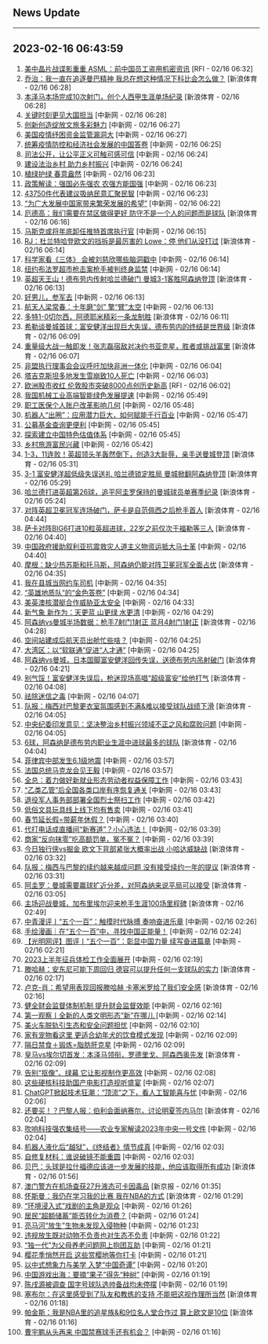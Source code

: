 ## News Update
---
2023-02-16 06:43:59
---
1. <a target="_blank" href="https://www.rfi.fr/cn/%E5%9B%BD%E9%99%85%E6%8A%A5%E9%81%93/20230215-%E4%BF%84%E7%BD%97%E6%96%AF%E4%B9%9F%E8%A2%AB%E6%8E%A7%E5%8F%91%E5%B0%84%E6%B0%94%E7%90%83-%E4%B9%8C%E5%85%8B%E5%85%B0-%E5%A4%9A%E6%95%B0%E5%B7%B2%E8%A2%AB%E5%87%BB%E8%90%BD">美中晶片战谍影重重 ASML：前中国员工盗用机密资讯</a> [RFI - 02/16 06:32]
2. <a target="_blank" href="https://k.sina.cn/article_2018499075_784fda0302001ln36.html?from=sports&subch=osport">乔治：我一直在追逐曼巴精神 我总在想这种情况下科比会怎么做？</a> [新浪体育 - 02/16 06:28]
3. <a target="_blank" href="https://k.sina.cn/article_2018499075_784fda0302001ln35.html?from=sports&subch=osport">本泽马本场完成10次射门，创个人西甲生涯单场纪录</a> [新浪体育 - 02/16 06:28]
4. <a target="_blank" href="http://www.chinanews.com//gj/2023/02-16/9954393.shtml">关键时刻更见大国担当</a> [中新网 - 02/16 06:28]
5. <a target="_blank" href="http://www.chinanews.com//cul/2023/02-16/9954391.shtml">创新创造绽放文旅多彩魅力</a> [中新网 - 02/16 06:27]
6. <a target="_blank" href="http://www.chinanews.com//gj/2023/02-16/9954392.shtml">美国疫情纾困资金监管漏洞大</a> [中新网 - 02/16 06:27]
7. <a target="_blank" href="http://www.chinanews.com//gn/2023/02-16/9954390.shtml">统筹疫情防控和经济社会发展的中国答卷</a> [中新网 - 02/16 06:25]
8. <a target="_blank" href="http://www.chinanews.com//gn/2023/02-16/9954388.shtml">司法公开，让公平正义可触可感可信</a> [中新网 - 02/16 06:24]
9. <a target="_blank" href="http://www.chinanews.com//gn/2023/02-16/9954389.shtml">建设法治乡村 助力乡村振兴</a> [中新网 - 02/16 06:24]
10. <a target="_blank" href="http://www.chinanews.com//gn/2023/02-16/9954387.shtml">植绿护绿 春意盎然</a> [中新网 - 02/16 06:23]
11. <a target="_blank" href="http://www.chinanews.com//gn/2023/02-16/9954386.shtml">政策解读：强国必先强农 农强方能国强</a> [中新网 - 02/16 06:23]
12. <a target="_blank" href="http://www.chinanews.com//gn/2023/02-16/9954385.shtml">43750件代表建议吸纳民意汇聚民智</a> [中新网 - 02/16 06:23]
13. <a target="_blank" href="http://www.chinanews.com//gn/2023/02-16/9954384.shtml">“为广大发展中国家带来繁荣发展的希望”</a> [中新网 - 02/16 06:22]
14. <a target="_blank" href="https://k.sina.cn/article_2018499075_784fda0302001ln2z.html?from=sports&subch=osport">厄德高：我们需要在禁区做得更好 防守不是一个人的问题而是球队</a> [新浪体育 - 02/16 06:16]
15. <a target="_blank" href="http://www.chinanews.com//gj/2023/02-16/9954378.shtml">马斯克或将年底卸任推特首席执行官</a> [中新网 - 02/16 06:15]
16. <a target="_blank" href="https://k.sina.cn/article_2018499075_784fda0302001ln2y.html?from=sports&subch=osport">RJ：杜兰特哈登欧文的挡拆是最厉害的 Lowe：停 他们从没打过</a> [新浪体育 - 02/16 06:14]
17. <a target="_blank" href="http://www.chinanews.com//sh/2023/02-16/9954383.shtml">科学家看《三体》 会被刘慈欣哪些脑洞戳中</a> [中新网 - 02/16 06:14]
18. <a target="_blank" href="http://www.chinanews.com//gj/2023/02-16/9954377.shtml">纽约布法罗超市枪击案枪手被判终身监禁</a> [中新网 - 02/16 06:14]
19. <a target="_blank" href="https://k.sina.cn/article_6507359464_183de6ce8020015i9g.html?from=sports&subch=osport">英超天王山！德布劳内传射哈兰德破门 曼城3-1客胜阿森纳登顶</a> [新浪体育 - 02/16 06:13]
20. <a target="_blank" href="http://www.chinanews.com//gn/2023/02-16/9954381.shtml">好男儿，参军去</a> [中新网 - 02/16 06:13]
21. <a target="_blank" href="http://www.chinanews.com//gn/2023/02-16/9954382.shtml">航天人梁常春：十年磨“剑” 擎“臂”太空</a> [中新网 - 02/16 06:13]
22. <a target="_blank" href="https://k.sina.cn/article_7243168542_m1afb9fb1e001019cs4.html?from=sports&subch=global">多特1-0切尔西，阿德耶米精彩一条龙制胜</a> [新浪体育 - 02/16 06:11]
23. <a target="_blank" href="https://k.sina.cn/article_2018499075_784fda0302001ln2w.html?from=sports&subch=osport">希勒谈曼城首球：富安健洋出现巨大失误，德布劳内的终结是世界级</a> [新浪体育 - 02/16 06:09]
24. <a target="_blank" href="https://k.sina.cn/article_5559864694_14b64cd76001013dk8.html?from=sports&subch=fight">重量级大战一触即发！张志磊宿敌对决约书亚克星，胜者或挑战富里</a> [新浪体育 - 02/16 06:07]
25. <a target="_blank" href="http://www.chinanews.com//gj/2023/02-16/9954380.shtml">非盟执行理事会会议呼吁加快非洲一体化</a> [中新网 - 02/16 06:04]
26. <a target="_blank" href="http://www.chinanews.com//gj/2023/02-16/9954379.shtml">塔吉克斯坦多地发生雪崩致10人死亡</a> [中新网 - 02/16 06:03]
27. <a target="_blank" href="https://www.rfi.fr/cn/%E5%9B%BD%E9%99%85%E6%8A%A5%E9%81%93/20230215-%E8%8F%B2%E5%BE%8B%E5%AE%BE%E8%A7%84%E6%A8%A16-1%E5%BC%BA%E9%9C%87-%E6%9C%AA%E4%BC%A0%E5%87%BA%E7%81%BE%E6%83%85%E4%BC%A4%E4%BA%A1">欧洲股市收红 伦敦股市突破8000点创历史新高</a> [RFI - 02/16 06:02]
28. <a target="_blank" href="http://www.chinanews.com//cj/2023/02-16/9954376.shtml">我国机械工业高端智能绿色发展提速</a> [中新网 - 02/16 05:49]
29. <a target="_blank" href="http://www.chinanews.com//cj/2023/02-16/9954375.shtml">职工医保个人账户改革影响几何</a> [中新网 - 02/16 05:48]
30. <a target="_blank" href="http://www.chinanews.com//cj/2023/02-16/9954374.shtml">机器人“出圈”：应用潜力巨大，如何赋能千行百业</a> [中新网 - 02/16 05:47]
31. <a target="_blank" href="http://www.chinanews.com//cj/2023/02-16/9954373.shtml">公募基金查询更便利</a> [中新网 - 02/16 05:45]
32. <a target="_blank" href="http://www.chinanews.com//cj/2023/02-16/9954372.shtml">探索建立中国特色估值体系</a> [中新网 - 02/16 05:45]
33. <a target="_blank" href="http://www.chinanews.com//cj/2023/02-16/9954371.shtml">乡村旅游富民兴藏</a> [中新网 - 02/16 05:42]
34. <a target="_blank" href="https://k.sina.cn/article_2834321443_a8f0502300100y7kt.html?from=sports&subch=global">1-3，11连败！英超领头羊轰然倒下，创造3大耻辱，亲手送曼城登顶</a> [新浪体育 - 02/16 05:31]
35. <a target="_blank" href="https://k.sina.cn/article_7354218509_1b658780d001014q5r.html?from=sports&subch=global">3-1 富安健洋超低级失误送礼 哈兰德锁定胜局 曼城掀翻阿森纳登顶</a> [新浪体育 - 02/16 05:29]
36. <a target="_blank" href="https://k.sina.cn/article_2018499075_784fda0302001ln1c.html?from=sports&subch=osport">哈兰德打进英超第26球，追平阿圭罗保持的曼城球员单赛季纪录</a> [新浪体育 - 02/16 05:24]
37. <a target="_blank" href="https://k.sina.cn/article_2018499075_784fda0302001ln0t.html?from=sports&subch=osport">对阵英超卫冕冠军连场破门，萨卡是自范佩西之后枪手首人</a> [新浪体育 - 02/16 04:44]
38. <a target="_blank" href="https://k.sina.cn/article_2018499075_784fda0302001ln0r.html?from=sports&subch=osport">萨卡对阵BIG6打进10粒英超进球，22岁之前仅次于福勒等三人</a> [新浪体育 - 02/16 04:40]
39. <a target="_blank" href="http://www.chinanews.com//gj/2023/02-16/9954369.shtml">中国政府援助叙利亚抗震救灾人道主义物资运抵大马士革</a> [中新网 - 02/16 04:40]
40. <a target="_blank" href="https://k.sina.cn/article_2018499075_784fda0302001ln0n.html?from=sports&subch=osport">摩根：缺少热苏斯和托马斯，阿森纳仍能对阵卫冕冠军全面占优</a> [新浪体育 - 02/16 04:35]
41. <a target="_blank" href="http://www.chinanews.com//sh/2023/02-16/9954368.shtml">我在县城当网约车司机</a> [中新网 - 02/16 04:35]
42. <a target="_blank" href="http://www.chinanews.com//gn/2023/02-16/9954367.shtml">“英雄地质队”的“金色答卷”</a> [中新网 - 02/16 04:34]
43. <a target="_blank" href="http://www.chinanews.com//gj/2023/02-16/9954366.shtml">美英澳核潜艇合作威胁亚太安全</a> [中新网 - 02/16 04:33]
44. <a target="_blank" href="http://www.chinanews.com//gn/2023/02-16/9954365.shtml">新气象 新作为：天更蓝 山更绿 水更清</a> [中新网 - 02/16 04:29]
45. <a target="_blank" href="https://k.sina.cn/article_2018499075_784fda0302001ln0i.html?from=sports&subch=osport">阿森纳vs曼城半场数据：枪手7射门1射正 蓝月4射门1射正</a> [新浪体育 - 02/16 04:28]
46. <a target="_blank" href="http://www.chinanews.com//gn/2023/02-16/9954364.shtml">空间站建成后航天员出舱忙些啥？</a> [中新网 - 02/16 04:25]
47. <a target="_blank" href="http://www.chinanews.com//dwq/2023/02-16/9954363.shtml">大湾区：以“软联通”促进“人才通”</a> [中新网 - 02/16 04:25]
48. <a target="_blank" href="https://k.sina.cn/article_7243168542_m1afb9fb1e001019crl.html?from=sports&subch=global">阿森纳vs曼城，日本国脚富安健洋回传失误，送德布劳内吊射破门</a> [新浪体育 - 02/16 04:21]
49. <a target="_blank" href="https://k.sina.cn/article_2018499075_784fda0302001ln08.html?from=sports&subch=osport">别气馁！富安健洋失误后，枪迷现场高唱“超级富安”给他打气</a> [新浪体育 - 02/16 04:08]
50. <a target="_blank" href="http://www.chinanews.com//gn/2023/02-16/9954362.shtml">祛除迷信之毒</a> [中新网 - 02/16 04:07]
51. <a target="_blank" href="https://k.sina.cn/article_2018499075_784fda0302001ln09.html?from=sports&subch=osport">队报：梅西对巴黎更衣室氛围感到不满&难以接受球队战绩下滑</a> [新浪体育 - 02/16 04:05]
52. <a target="_blank" href="http://www.chinanews.com//gn/2023/02-16/9954370.shtml">中央纪委印发意见：坚决整治乡村振兴领域不正之风和腐败问题</a> [中新网 - 02/16 04:05]
53. <a target="_blank" href="https://k.sina.cn/article_2018499075_784fda0302001ln04.html?from=sports&subch=osport">6球，阿森纳是德布劳内职业生涯中进球最多的球队</a> [新浪体育 - 02/16 04:04]
54. <a target="_blank" href="http://www.chinanews.com//gj/2023/02-16/9954361.shtml">菲律宾中部发生6.1级地震</a> [中新网 - 02/16 03:57]
55. <a target="_blank" href="http://www.chinanews.com//gn/2023/02-16/9954360.shtml">法国总统马克龙会见王毅</a> [中新网 - 02/16 03:57]
56. <a target="_blank" href="http://www.chinanews.com//gn/2023/02-16/9954359.shtml">全总：着力做好新就业形态劳动者权益保障工作</a> [中新网 - 02/16 03:43]
57. <a target="_blank" href="http://www.chinanews.com//gn/2023/02-16/9954358.shtml">“乙类乙管”后全国各类口岸有序恢复通关</a> [中新网 - 02/16 03:43]
58. <a target="_blank" href="http://www.chinanews.com//gn/2023/02-16/9954357.shtml">退役军人事务部部署全国烈士祭扫工作</a> [中新网 - 02/16 03:42]
59. <a target="_blank" href="http://www.chinanews.com//sh/2023/02-16/9954356.shtml">低俗文具玩具线上线下均有售卖</a> [中新网 - 02/16 03:41]
60. <a target="_blank" href="http://www.chinanews.com//sh/2023/02-16/9954355.shtml">春节延长假=带薪年休假？</a> [中新网 - 02/16 03:40]
61. <a target="_blank" href="http://www.chinanews.com//sh/2023/02-16/9954354.shtml">代打电话成直播间“新赛道”？小心违法！</a> [中新网 - 02/16 03:39]
62. <a target="_blank" href="http://www.chinanews.com//cj/2023/02-16/9954353.shtml">商家“反向抹零”吃高额罚单，冤不冤？</a> [中新网 - 02/16 03:39]
63. <a target="_blank" href="https://k.sina.cn/article_2018499075_784fda0302001lmzx.html?from=sports&subch=osport">今日独行侠vs掘金 欧文下背部紧张大概率出战 小哈达威缺战</a> [新浪体育 - 02/16 03:32]
64. <a target="_blank" href="https://k.sina.cn/article_2018499075_784fda0302001lmzw.html?from=sports&subch=osport">队报：梅西与巴黎的续约越来越成问题 没有接受续约一年的提议</a> [新浪体育 - 02/16 03:31]
65. <a target="_blank" href="https://k.sina.cn/article_2018499075_784fda0302001lmzr.html?from=sports&subch=osport">阿圭罗：曼城需要赢球扩近分差，对阿森纳来说平局可以接受</a> [新浪体育 - 02/16 03:05]
66. <a target="_blank" href="https://k.sina.cn/article_2018499075_784fda0302001lmzp.html?from=sports&subch=osport">主场迎战曼城，加布里埃尔迎来枪手生涯100场里程碑</a> [新浪体育 - 02/16 02:49]
67. <a target="_blank" href="http://www.chinanews.com//gn/2023/02-16/9954352.shtml">中青漫评丨“五个一百”：触摸时代脉搏 奏响奋进乐章</a> [中新网 - 02/16 02:26]
68. <a target="_blank" href="http://www.chinanews.com//gn/2023/02-16/9954351.shtml">手绘漫画｜在“五个一百”中，寻找中国正能量！</a> [中新网 - 02/16 02:24]
69. <a target="_blank" href="http://www.chinanews.com//gn/2023/02-16/9954350.shtml">【光明网评】图评丨“五个一百”：彰显中国力量 续写奋进篇章</a> [中新网 - 02/16 02:21]
70. <a target="_blank" href="http://www.chinanews.com//gn/2023/02-16/9954349.shtml">2023上半年征兵体检工作全面展开</a> [中新网 - 02/16 02:19]
71. <a target="_blank" href="https://k.sina.cn/article_2018499075_784fda0302001lmzg.html?from=sports&subch=osport">滕哈赫：安东尼可能下周回归 德容可以提升任何一支球队的实力</a> [新浪体育 - 02/16 02:17]
72. <a target="_blank" href="https://k.sina.cn/article_2018499075_784fda0302001lmzf.html?from=sports&subch=osport">卢克-肖：希望用表现回报滕哈赫 卡塞米罗给了我们安全感</a> [新浪体育 - 02/16 02:16]
73. <a target="_blank" href="http://www.chinanews.com//cj/2023/02-16/9954347.shtml">健全财会监督体制机制 提升财会监督效能</a> [中新网 - 02/16 02:16]
74. <a target="_blank" href="http://www.chinanews.com//gn/2023/02-16/9954348.shtml">第一观察丨全新的人类文明形态“新”在哪儿 </a> [中新网 - 02/16 02:14]
75. <a target="_blank" href="http://www.chinanews.com//gj/2023/02-16/9954346.shtml">美火车脱轨引生态和安全问题担忧</a> [中新网 - 02/16 02:10]
76. <a target="_blank" href="http://www.chinanews.com//sh/2023/02-16/9954344.shtml">家有宠物看这里 更适合幼年犬的饮食模式发现</a> [中新网 - 02/16 02:09]
77. <a target="_blank" href="http://www.chinanews.com//sh/2023/02-16/9954345.shtml">隔日禁食＋锻炼=脂肪肝克星</a> [中新网 - 02/16 02:09]
78. <a target="_blank" href="https://k.sina.cn/article_2018499075_784fda0302001lmzc.html?from=sports&subch=osport">皇马vs埃尔切首发：本泽马领衔，罗德里戈、阿森西奥先发</a> [新浪体育 - 02/16 02:09]
79. <a target="_blank" href="http://www.chinanews.com//cul/2023/02-16/9954343.shtml">告别“抠像”、绿幕 它让影视制作更高效</a> [中新网 - 02/16 02:08]
80. <a target="_blank" href="http://www.chinanews.com//cul/2023/02-16/9954342.shtml">这些硬核科技助国产电影打造视听盛宴</a> [中新网 - 02/16 02:07]
81. <a target="_blank" href="http://www.chinanews.com//cj/2023/02-16/9954341.shtml">ChatGPT掀起技术狂潮：“顶流”之下，看人工智能喜与忧</a> [中新网 - 02/16 02:06]
82. <a target="_blank" href="https://k.sina.cn/article_2018499075_784fda0302001lmzb.html?from=sports&subch=osport">还要买！？巴黎人报：伯利会面纳赛尔，讨论明夏签内马尔</a> [新浪体育 - 02/16 02:04]
83. <a target="_blank" href="http://www.chinanews.com//gn/2023/02-16/9954340.shtml">吹响科技强农集结号——农业专家解读2023年中央一号文件</a> [中新网 - 02/16 02:04]
84. <a target="_blank" href="http://www.chinanews.com//sh/2023/02-16/9954338.shtml">机器人液化后“越狱”，《终结者》情节成真</a> [中新网 - 02/16 02:03]
85. <a target="_blank" href="http://www.chinanews.com//sh/2023/02-16/9954339.shtml">自修复材料：谁说破镜不能重圆</a> [中新网 - 02/16 02:03]
86. <a target="_blank" href="https://k.sina.cn/article_2018499075_784fda0302001lmz9.html?from=sports&subch=osport">贝巴：头球是拉什福德应该进一步发展的技能，他应该取得所有成功</a> [新浪体育 - 02/16 01:56]
87. <a target="_blank" href="https://www.bjnews.com.cn/detail-167648242614519.html">澳门警方在机场查获27升液态可卡因毒品</a> [新京报 - 02/16 01:35]
88. <a target="_blank" href="https://k.sina.cn/article_2018499075_784fda0302001lmz2.html?from=sports&subch=osport">怀斯曼：我仍在学习我的比赛 我在NBA的方式</a> [新浪体育 - 02/16 01:29]
89. <a target="_blank" href="http://www.chinanews.com//cul/2023/02-16/9954337.shtml">“环境浸入式”戏剧的主角是观众</a> [中新网 - 02/16 01:26]
90. <a target="_blank" href="http://www.chinanews.com//cj/2023/02-16/9954336.shtml">居民“超额储蓄”能否转化为消费？</a> [中新网 - 02/16 01:24]
91. <a target="_blank" href="http://www.chinanews.com//sh/2023/02-16/9954335.shtml">亮马河“放生”生物未发现入侵物种</a> [中新网 - 02/16 01:23]
92. <a target="_blank" href="http://www.chinanews.com//sh/2023/02-16/9954334.shtml">违规放生既对动物不负责也对生态不负责</a> [中新网 - 02/16 01:22]
93. <a target="_blank" href="http://www.chinanews.com//sh/2023/02-16/9954333.shtml">“独一代”为父母养老问题网上抱团互助</a> [中新网 - 02/16 01:21]
94. <a target="_blank" href="http://www.chinanews.com//sh/2023/02-16/9954332.shtml">樱花季悄然开启 这些赏樱地等你打卡</a> [中新网 - 02/16 01:21]
95. <a target="_blank" href="http://www.chinanews.com//cul/2023/02-16/9954331.shtml">以中式想象力与美学 入梦“中国奇谭”</a> [中新网 - 02/16 01:20]
96. <a target="_blank" href="http://www.chinanews.com//cj/2023/02-16/9954329.shtml">中国游戏出海：要摘“果子”得先“种树”</a> [中新网 - 02/16 01:19]
97. <a target="_blank" href="http://www.chinanews.com//ty/2023/02-16/9954330.shtml">陈戌源被调查 国字号球队选帅备战均未停摆</a> [中新网 - 02/16 01:19]
98. <a target="_blank" href="https://k.sina.cn/article_2018499075_784fda0302001lmyz.html?from=sports&subch=osport">塞布尔：在这里感受到了队友和教练的支持 不能把这视作理所当然</a> [新浪体育 - 02/16 01:18]
99. <a target="_blank" href="https://k.sina.cn/article_2018499075_784fda0302001lmyy.html?from=sports&subch=osport">帕金斯：我是NBA里的追星族&和9位名人堂合作过 算上欧文是10位</a> [新浪体育 - 02/16 01:16]
100. <a target="_blank" href="http://www.chinanews.com//ty/2023/02-16/9954328.shtml">曹宇鹏从头再来 中国禁赛球手还有机会？</a> [中新网 - 02/16 01:16]
